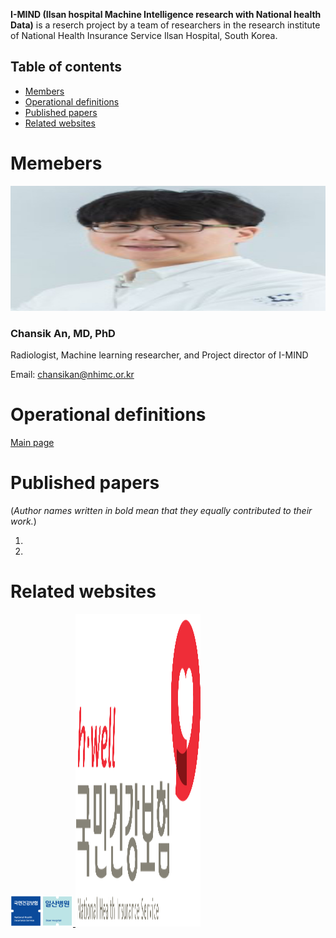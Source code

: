 **I-MIND (Ilsan hospital Machine Intelligence research with National health Data)** is a reserch project by a team of researchers in the research institute of National Health Insurance Service Ilsan Hospital, South Korea.

## Table of contents
- [Members](#Members)
- [Operational definitions](#Operational)
- [Published papers](#Papers)
- [Related websites](#Related)

# Memebers

<img src="images/chansikan2020.jpg" width="1600" height="200" class="inline"/>

### Chansik An, MD, PhD

Radiologist, Machine learning researcher, and Project director of I-MIND

Email: chansikan@nhimc.or.kr


# Operational definitions

<a href="https://chansikan.github.io/IMIND/op-def_main.md" title="Main page"> Main page </a>

# Published papers
(*Author names written in bold mean that they equally contributed to their work.*)

1. 

2. 

# Related websites
<a href="https://www.nhimc.or.kr/eng/index.do">
         <img src="images/NHIMC_logo2.png" alt="NHIMC"  width="100" height="50" class="inline"/>
      </a>
<a href="https://nhis.or.kr/static/html/wbd/g/a/wbdga0101.html">
         <img src="images/NHIS_logo.png" alt="NHIS"  width="200" height="500" class="inline"/>
      </a>


